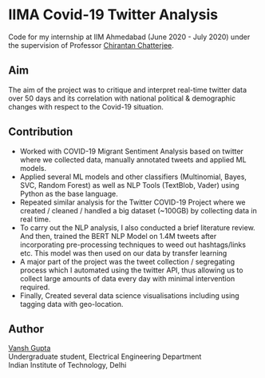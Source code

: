 # IIMA Covid-19 Twitter Analysis
Code for my internship at IIM Ahmedabad (June 2020 - July 2020) under the supervision of Professor [Chirantan Chatterjee](https://www.chirantanchatterjee.com/).  


## Aim
The aim of the project was to critique and interpret real-time twitter data over 50 days and its correlation with national political & demographic changes with respect to the Covid-19 situation.

## Contribution
* Worked with COVID-19 Migrant Sentiment Analysis based on twitter where we collected data, manually annotated tweets and applied ML models. 
* Applied several ML models and other classifiers (Multinomial, Bayes, SVC, Random Forest) as well as NLP Tools (TextBlob, Vader) using Python as the base language. 
* Repeated similar analysis for the Twitter COVID-19 Project where we created / cleaned / handled a big dataset (~100GB) by collecting data in real time. 
* To carry out the NLP analysis, I also conducted a brief literature review. And then, trained the BERT NLP Model on 1.4M tweets after incorporating pre-processing techniques to weed out hashtags/links etc. This model was then used on our data by transfer learning
* A major part of the project was the tweet collection / segregating process which I automated using the twitter API, thus allowing us to collect large amounts of data every day with minimal intervention required. 
* Finally, Created several data science visualisations including using tagging data with geo-location.  

## Author
[Vansh Gupta](https://github.com/V-G-spec)  
Undergraduate student, Electrical Engineering Department  
Indian Institute of Technology, Delhi
